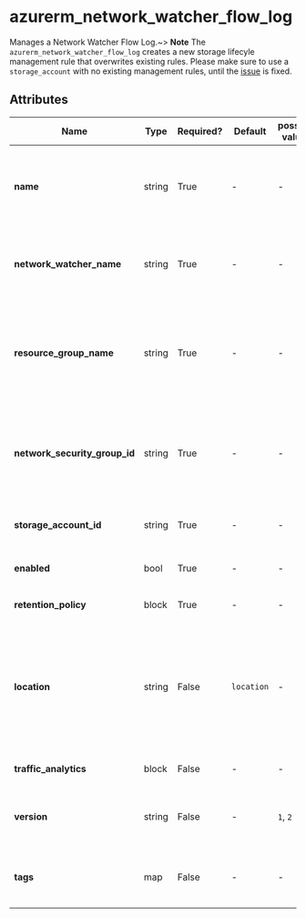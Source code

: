 # azurerm_network_watcher_flow_log

Manages a Network Watcher Flow Log.~> **Note** The `azurerm_network_watcher_flow_log` creates a new storage lifecyle management rule that overwrites existing rules. Please make sure to use a `storage_account` with no existing management rules, until the [issue](https://github.com/hashicorp/terraform-provider-azurerm/issues/6935) is fixed.

## Attributes

| Name | Type | Required? | Default  | possible values | Description |
| ---- | ---- | --------- | -------- | ----------- | ----------- |
| **name** | string | True | -  |  -  | The name of the Network Watcher Flow Log. Changing this forces a new resource to be created. | 
| **network_watcher_name** | string | True | -  |  -  | The name of the Network Watcher. Changing this forces a new resource to be created. | 
| **resource_group_name** | string | True | -  |  -  | The name of the resource group in which the Network Watcher was deployed. Changing this forces a new resource to be created. | 
| **network_security_group_id** | string | True | -  |  -  | The ID of the Network Security Group for which to enable flow logs for. Changing this forces a new resource to be created. | 
| **storage_account_id** | string | True | -  |  -  | The ID of the Storage Account where flow logs are stored. | 
| **enabled** | bool | True | -  |  -  | Should Network Flow Logging be Enabled? | 
| **retention_policy** | block | True | -  |  -  | A `retention_policy` block. | 
| **location** | string | False | `location`  |  -  | The location where the Network Watcher Flow Log resides. Changing this forces a new resource to be created. Defaults to the `location` of the Network Watcher. | 
| **traffic_analytics** | block | False | -  |  -  | A `traffic_analytics` block. | 
| **version** | string | False | -  |  `1`, `2`  | The version (revision) of the flow log. Possible values are `1` and `2`. | 
| **tags** | map | False | -  |  -  | A mapping of tags which should be assigned to the Network Watcher Flow Log. | 

